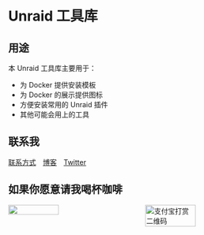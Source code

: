 # Unraid 工具库
## 用途
本 Unraid 工具库主要用于：
- 为 Docker 提供安装模板
- 为 Docker 的展示提供图标
- 方便安装常用的 Unraid 插件
- 其他可能会用上的工具
## 联系我
[联系方式](https://www.jackiewu.top/about "联系方式")&emsp;[博客](https://www.jackiewu.top "博客地址")&emsp;[Twitter](https://twitter.com/JackieWuu9527)

## 如果你愿意请我喝杯咖啡

<div style="display: flex; justify-content: space-between;">
    <img src="https://www.notion.so/image/https%3A%2F%2Fs3-us-west-2.amazonaws.com%2Fsecure.notion-static.com%2Ffc7f6e94-30b9-41fb-8a20-bc8fa58b834e%2FUntitled.png?table=block&id=58e9ac54-e4ec-47a6-b435-f92656fa44d1" alt=""微信打赏二维码 width="45%">
    <img src="https://www.notion.so/image/https%3A%2F%2Fs3-us-west-2.amazonaws.com%2Fsecure.notion-static.com%2F0a8c77e1-234b-4ace-8fb3-77802a0dd2fb%2FUntitled.png?table=block&id=0eb77fe2-6718-4ff5-a127-fba25dd48fa8" alt="支付宝打赏二维码" width="45%">
</div>